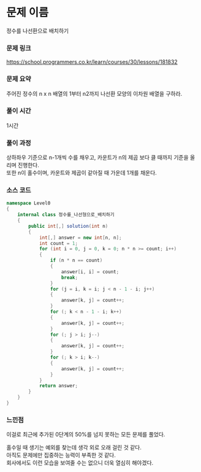 # 문제 이름
정수를 나선환으로 배치하기

### 문제 링크
https://school.programmers.co.kr/learn/courses/30/lessons/181832

### 문제 요약
주어진 정수의 n x n 배열의 1부터 n2까지 나선환 모양의 이차원 배열을 구하라.

### 풀이 시간
1시간

### 풀이 과정
상하좌우 기준으로 n-1개씩 수를 채우고, 카운트가 n의 제곱 보다 클 때까지 기준을 올리며 진행한다.<br>
또한 n이 홀수이며, 카운트와 제곱이 같아질 때 가운데 1개를 채운다.<br>
### 소스 코드

```cs
namespace Level0
{
    internal class 정수를_나선형으로_배치하기
    {
        public int[,] solution(int n)
        {
            int[,] answer = new int[n, n];
            int count = 1;
            for (int i = 0, j = 0, k = 0; n * n >= count; i++)
            {
                if (n * n == count)
                {
                    answer[i, i] = count;
                    break;
                }
                for (j = i, k = i; j < n - 1 - i; j++)
                {
                    answer[k, j] = count++;
                }
                for (; k < n - 1 - i; k++)
                {
                    answer[k, j] = count++;
                }
                for (; j > i; j--)
                {
                    answer[k, j] = count++;
                }
                for (; k > i; k--)
                {
                    answer[k, j] = count++;
                }
            }
            return answer;
        }
    }
}
```
### 느낀점
이걸로 최근에 추가된 0단계의 50%를 넘지 못하는 모든 문제를 풀었다.<br>

홀수일 때 생기는 예외를 찾는데 생각 외로 오래 걸린 것 같다.<br>
아직도 문제에만 집중하는 능력이 부족한 것 같다.<br>
회사에서도 이런 모습을 보여줄 수는 없으니 더욱 열심히 해야겠다.<br>